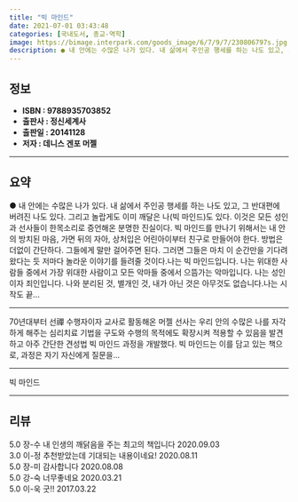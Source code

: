 ```yaml
---
title: "빅 마인드"
date: 2021-07-01 03:43:48
categories: [국내도서, 종교-역학]
image: https://bimage.interpark.com/goods_image/6/7/9/7/230806797s.jpg
description: ● 내 안에는 수많은 나가 있다. 내 삶에서 주인공 행세를 하는 나도 있고, 그 반대편에 버려진 나도 있다. 그리고 놀랍게도 이미 깨달은 나(빅 마인드)도 있다. 이것은 모든 성인과 선사들이 한목소리로 증언해온 분명한 진실이다. 빅 마인드를 만나기 위해서는 내 안의 방치된 마음, 가면
---
```


## **정보**

- **ISBN : 9788935703852**
- **출판사 : 정신세계사**
- **출판일 : 20141128**
- **저자 : 데니스 겐포 머젤**

------



## **요약**

●  내 안에는 수많은 나가 있다. 내 삶에서 주인공 행세를 하는 나도 있고, 그 반대편에 버려진 나도 있다. 그리고 놀랍게도 이미 깨달은 나(빅 마인드)도 있다. 이것은 모든 성인과 선사들이 한목소리로 증언해온 분명한 진실이다. 빅 마인드를 만나기 위해서는 내 안의 방치된 마음, 가면 뒤의 자아, 상처입은 어린아이부터 친구로 만들어야 한다. 방법은 더없이 간단하다. 그들에게 말만 걸어주면 된다. 그러면 그들은 마치 이 순간만을 기다려왔다는 듯 저마다 놀라운 이야기를 들려줄 것이다.나는 빅 마인드입니다. 나는 위대한 사람들 중에서 가장 위대한 사람이고 모든 악마들 중에서 으뜸가는 악마입니다. 나는 성인이자 죄인입니다. 나와 분리된 것, 별개인 것, 내가 아닌 것은 아무것도 없습니다.나는 시작도 끝...

------

70년대부터 선禪 수행자이자 교사로 활동해온 머젤 선사는 우리 안의 수많은 나를 자각하게 해주는 심리치료 기법을 구도와 수행의 목적에도 확장시켜 적용할 수 있음을 발견하고 아주 간단한 견성법 빅 마인드 과정을 개발했다. 빅 마인드는 이를 담고 있는 책으로, 과정은 자기 자신에게 질문을... 

------


빅 마인드 

------


## **리뷰** 

5.0 장-수 내 인생의 깨닭음을 주는 최고의 책입니다 2020.09.03 <br/>3.0 이-정 추천받았는데 기대되는 내용이네요! 2020.08.11 <br/>5.0 장-미 감사합니다  2020.08.08 <br/>5.0 강-숙 너무좋네요 2020.03.21 <br/>5.0 이-욱 굿!! 2017.03.22 <br/>